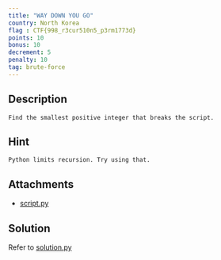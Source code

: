 ```yaml
---
title: "WAY DOWN YOU GO"
country: North Korea
flag : CTF{998_r3cur510n5_p3rm1773d}
points: 10
bonus: 10
decrement: 5
penalty: 10
tag: brute-force
---
```


## Description

```
Find the smallest positive integer that breaks the script.
```

## Hint

```
Python limits recursion. Try using that.
```

## Attachments

*   [script.py](script.py)

## Solution

Refer to [solution.py](solution.py)
